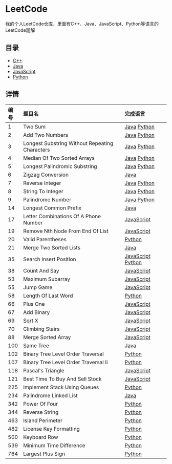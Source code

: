 # LeetCode
我的个人LeetCode仓库，里面有C++、Java、JavaScript、Python等语言的LeetCode题解

## 目录
* [C++](./C++)
* [Java](./Java)
* [JavaScript](./JavaScript)
* [Python](./Python)

## 详情
| 编号 | 题目名 | 完成语言 |
| :- | :- | :- |
| 1 | Two Sum | [Java](./Java/1-two-sum.java) [Python](./Python/1-two-sum.py) |
| 2 | Add Two Numbers | [Java](./Java/2-add-two-numbers.java) [Python](./Python/2-add-two-numbers.py) |
| 3 | Longest Substring Without Repeating Characters | [Java](./Java/3-longest-substring-without-repeating-characters.java) [Python](./Python/3-longest-substring-without-repeating-characters.py) |
| 4 | Median Of Two Sorted Arrays | [Java](./Java/4-median-of-two-sorted-arrays.java) [Python](./Python/4-median-of-two-sorted-arrays.py) |
| 5 | Longest Palindromic Substring | [Java](./Java/5-longest-palindromic-substring.java) [Python](./Python/5-longest-palindromic-substring.py) |
| 6 | Zigzag Conversion | [Java](./Java/6-zigzag-conversion.java) |
| 7 | Reverse Integer | [Java](./Java/7-reverse-integer.java) [Python](./Python/7-reverse-integer.py) |
| 8 | String To Integer | [Java](./Java/8-string-to-integer.java) [Python](./Python/8-string-to-integer.py) |
| 9 | Palindrome Number | [Java](./Java/9-palindrome-number.java) [Python](./Python/9-palindrome-number.py) |
| 14 | Longest Common Prefix | [Java](./Java/14-longest-common-prefix.java) |
| 17 | Letter Combinations Of A Phone Number | [JavaScript](./JavaScript/17-letter-combinations-of-a-phone-number.js) |
| 19 | Remove Nth Node From End Of List | [JavaScript](./JavaScript/19-remove-nth-node-from-end-of-list.js) |
| 20 | Valid Parentheses | [Python](./Python/20-valid-parentheses.py) |
| 21 | Merge Two Sorted Lists | [Java](./Java/21-merge-two-sorted-lists.java) |
| 35 | Search Insert Position | [JavaScript](./JavaScript/35-search-insert-position.js) [Python](./Python/35-search-insert-position.py) |
| 38 | Count And Say | [JavaScript](./JavaScript/38-count-and-say.js) |
| 53 | Maximum Subarray | [JavaScript](./JavaScript/53-maximum-subarray.js) |
| 55 | Jump Game | [JavaScript](./JavaScript/55-jump-game.js) |
| 58 | Length Of Last Word | [Python](./Python/58-length-of-last-word.py) |
| 66 | Plus One | [JavaScript](./JavaScript/66-plus-one.js) |
| 67 | Add Binary | [JavaScript](./JavaScript/67-add-binary.js) |
| 69 | Sqrt X | [JavaScript](./JavaScript/69-sqrt-x.js) |
| 70 | Climbing Stairs | [JavaScript](./JavaScript/70-climbing-stairs.js) |
| 88 | Merge Sorted Array | [JavaScript](./JavaScript/88-merge-sorted-array.js) |
| 100 | Same Tree | [Java](./Java/100-same-tree.java) |
| 102 | Binary Tree Level Order Traversal | [Python](./Python/102-binary-tree-level-order-traversal.py) |
| 107 | Binary Tree Level Order Traversal Ii | [Python](./Python/107-binary-tree-level-order-traversal-ii.py) |
| 118 | Pascal's Triangle | [JavaScript](./JavaScript/118-pascal's-triangle.js) |
| 121 | Best Time To Buy And Sell Stock | [JavaScript](./JavaScript/121-best-time-to-buy-and-sell-stock.js) |
| 225 | Implement Stack Using Queues | [Python](./Python/225-implement-stack-using-queues.py) |
| 234 | Palindrome Linked List | [Java](./Java/234-palindrome-linked-list.java) |
| 342 | Power Of Four | [Python](./Python/342-power-of-four.py) |
| 344 | Reverse String | [Python](./Python/344-reverse-string.py) |
| 463 | Island Perimeter | [Python](./Python/463-island-perimeter.py) |
| 482 | License Key Formatting | [Python](./Python/482-license-key-formatting.py) |
| 500 | Keyboard Row | [Python](./Python/500-keyboard-row.py) |
| 539 | Minimum Time Difference | [Python](./Python/539-minimum-time-difference.py) |
| 764 | Largest Plus Sign | [Python](./Python/764-largest-plus-sign.py) |

